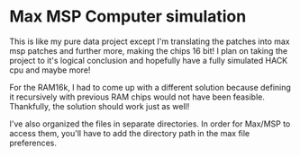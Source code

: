 Max MSP Computer simulation
===

This is like my pure data project except I'm translating the patches into max msp patches and further more, making the chips 16 bit! I plan on taking the project to it's logical conclusion and hopefully have a fully simulated HACK cpu and maybe more!

For the RAM16k, I had to come up with a different solution because defining it recursively with previous RAM chips would not have been feasible. Thankfully, the solution should work just as well!

I've also organized the files in separate directories. In order for Max/MSP to access them, you'll have to add the directory path in the max file preferences.
